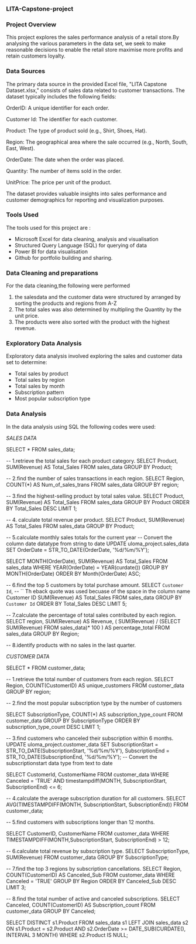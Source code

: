### LITA-Capstone-project
### Project Overview 
This project explores the sales performance analysis of a retail store.By analysing the various parameters in the data set, we seek to make reasonable decisions to enable the retail store maximise more profits and retain customers loyalty.

### Data Sources 
The primary data source in the provided Excel file, "LITA Capstone Dataset.xlsx," consists of sales data related to customer transactions. The dataset typically includes the following fields:

OrderID: A unique identifier for each order.

Customer Id: The identifier for each customer.

Product: The type of product sold (e.g., Shirt, Shoes, Hat).

Region: The geographical area where the sale occurred (e.g., North, South, East, West).

OrderDate: The date when the order was placed.

Quantity: The number of items sold in the order.

UnitPrice: The price per unit of the product.

The dataset provides valuable insights into sales performance and customer demographics for reporting and visualization purposes.

### Tools Used
The tools used for this project are : 
- Microsoft Excel for data cleaning, analysis and visualisation
- Structured Query Language (SQL) for querying of data
- Power BI for data visualisation
- Github for portfolio building and sharing.

### Data Cleaning and preparations 
For the data cleaning,the following were performed 
1. the salesdata and the customer data were structured by arranged by sorting the products and regions from A-Z
2. The total sales was also determined by multipling the Quantity by the unit price.
3. The products were also sorted with the product with the highest revenue.

### Exploratory Data Analysis 
Exploratory data analysis involved exploring the sales and customer data set to determine:
- Total sales by product 
- Total sales by region
- Total sales by month
- Subscription pattern
- Most popular subscription type

### Data Analysis 
In the data analysis using SQL the following codes were used:

*SALES DATA*

SELECT * FROM sales_data;

-- 1.retrieve the total sales for each product category.
SELECT 
	Product,
    SUM(Revenue) AS Total_Sales
FROM
	sales_data
GROUP BY
	Product;
    
-- 2.find the number of sales transactions in each region.
SELECT 
	Region,
    COUNT(*) AS Num_of_sales_trans
FROM
	sales_data
GROUP BY 
	region;

-- 3.find the highest-selling product by total sales value.
SELECT 
	Product,
    SUM(Revenue) AS Total_Sales
FROM
	sales_data
GROUP BY
	Product
ORDER BY 
	Total_Sales DESC
LIMIT 1;

-- 4. calculate total revenue per product.
SELECT 
	Product,
    SUM(Revenue) AS Total_Sales
FROM
	sales_data
GROUP BY
	Product;
    
-- 5.calculate monthly sales totals for the current year
-- Convert the column date datatype from string to date
UPDATE 
	uloma_project.sales_data
SET 
	OrderDate = STR_TO_DATE(OrderDate, '%d/%m/%Y');
 
SELECT 
	MONTH(OrderDate),
    SUM(Revenue) AS Total_Sales
FROM
	sales_data
WHERE 
	YEAR(OrderDate) = YEAR(curdate())
GROUP BY
	MONTH(OrderDate)
ORDER BY 
	Month(OrderDate) ASC;
    
-- 6.find the top 5 customers by total purchase amount.
SELECT 
	`Customer Id`, -- `` Th eback quote was used becuase of the space in the column name Customer ID
    SUM(Revenue) AS Total_Sales
FROM
	sales_data
GROUP BY
	`Customer Id`
ORDER BY 
	Total_Sales DESC
LIMIT 5;

-- 7.calculate the percentage of total sales contributed by each region.
SELECT
	region,
    SUM(Revenue) AS Revenue,
    (
		SUM(Revenue) / (SELECT SUM(Revenue) FROM sales_data)* 100
        ) AS percentage_total
FROM
	sales_data
GROUP BY 
	Region;
    
-- 8.identify products with no sales in the last quarter.


*CUSTOMER DATA*

SELECT * FROM customer_data;

-- 1.retrieve the total number of customers from each region.
SELECT
	Region,
	COUNT(CustomerID) AS unique_customers
FROM customer_data
GROUP BY region;

-- 2.find the most popular subscription type by the number of customers

SELECT
	SubscriptionType,
	COUNT(*) AS subscription_type_count
FROM 
	customer_data
GROUP BY 
	SubscriptionType
ORDER BY 
	subscription_type_count DESC
LIMIT 1;

    
-- 3.find customers who canceled their subscription within 6 months.
UPDATE 
	uloma_project.customer_data
SET
	SubscriptionStart = STR_TO_DATE(SubscriptionStart, '%d/%m/%Y'),
    SubscriptionEnd = STR_TO_DATE(SubscriptionEnd, '%d/%m/%Y'); -- Convert the subscriptionstart data type from text to date

SELECT 
	CustomerId, CustomerName
FROM customer_data
WHERE
	Canceled = 'TRUE' AND
    timestampdiff(MONTH, SubscriptionStart, SubscriptionEnd) <= 6;
    

-- 4.calculate the average subscription duration for all customers.
SELECT
	AVG(TIMESTAMPDIFF(MONTH, SubscriptionStart, SubscriptionEnd))
FROM 
	customer_data;
    
-- 5.find customers with subscriptions longer than 12 months.

SELECT 
	CustomerID, CustomerName
FROM customer_data
WHERE 
	TIMESTAMPDIFF(MONTH,SubscriptionStart, SubscriptionEnd) > 12;

-- 6.calculate total revenue by subscription type.
SELECT
	SubscriptionType,
	SUM(Revenue)
FROM
	customer_data
GROUP BY
	SubscriptionType;
    
-- 7.find the top 3 regions by subscription cancellations.
SELECT
	Region,
    COUNT(CustomerID) AS Canceled_Sub
FROM
customer_data
WHERE
	Canceled = 'TRUE'
GROUP BY Region
ORDER BY Canceled_Sub DESC
LIMIT 3;

-- 8.find the total number of active and canceled subscriptions.
SELECT Canceled, COUNT(CustomerID) AS Subscription_count
FROM
	customer_data
GROUP BY
	Canceled;
        
SELECT 
    DISTINCT s1.Product
FROM 
    sales_data s1
LEFT JOIN 
    sales_data s2 
ON 
    s1.Product = s2.Product 
    AND s2.OrderDate >= DATE_SUB(CURDATE(), INTERVAL 3 MONTH)
WHERE 
    s2.Product IS NULL;

